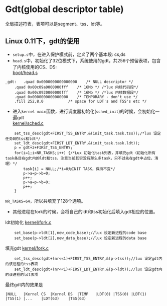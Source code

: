 # Gdt(global descriptor table)
全局描述符表，表项可以是segment、tss、ldt等。

## Linux 0.11下，gdt的使用
- `setup.s`中，在进入保护模式前，定义了两个基本段: cs,ds
- `head.s`中，初始化了32位模式下，系统使用的gdt，共256个预留表项，包含了内核使用的CS、DS:   
[boot/head.s](boot/head.s)
```
_gdt:	.quad 0x0000000000000000	/* NULL descriptor */
	.quad 0x00c09a0000000fff	/* 16Mb */ /*lux 内核代码段*/
	.quad 0x00c0920000000fff	/* 16Mb */ /*lux 内核数据段*/
	.quad 0x0000000000000000	/* TEMPORARY - don't use */
	.fill 252,8,0			/* space for LDT's and TSS's etc */
```

- 进入`kernel main`函数，进行调度器初始化(`sched_init`)的时候，会初始化一遍gdt  
[kernel/sched.c](kernel/sched.c)
```
	set_tss_desc(gdt+FIRST_TSS_ENTRY,&(init_task.task.tss));/*lux 设定任务0的tss和ldt*/
	set_ldt_desc(gdt+FIRST_LDT_ENTRY,&(init_task.task.ldt));
	p = gdt+2+FIRST_TSS_ENTRY;
	for(i=1;i<NR_TASKS;i++) {/*Lux 初始化task列表，并填充gdt（初始化所有task条目在gdt内的ldt和tss，注意当前其实没有那么多task，只不过先在gdt中占位，清理）*/
		task[i] = NULL;/*i=0为INIT TASK，保持不变*/
		p->a=p->b=0;
		p++;
		p->a=p->b=0;
		p++;
	}
```
`NR_TASKS=64`，所以共填充了128个选项。

- 其他进程在fork的时候，会将自己的ldt和tss初始化后填入gdt相应的位置。  

ldt初始化 [kernel/fork.c](kernel/fork.c)
```
	set_base(p->ldt[1],new_code_base);//lux 设定新进程的code base
	set_base(p->ldt[2],new_data_base);//lux 设定新进程的data base
```

填充gdt [kernel/fork.c](kernel/fork.c)
```
	set_tss_desc(gdt+(nr<<1)+FIRST_TSS_ENTRY,&(p->tss));//lux 设定gdt内的该进程的tss表项
	set_ldt_desc(gdt+(nr<<1)+FIRST_LDT_ENTRY,&(p->ldt));//lux 设定gdt内的该进程的ldt表项
```

最终gdt内的效果是
```
|NULL   |Kernel CS  |Kernel DS  |TEMP   |LDT(0) |TSS(0) |LDT(1) |TSS(1) |...    |LDT(63)    |TSS(63)
```
